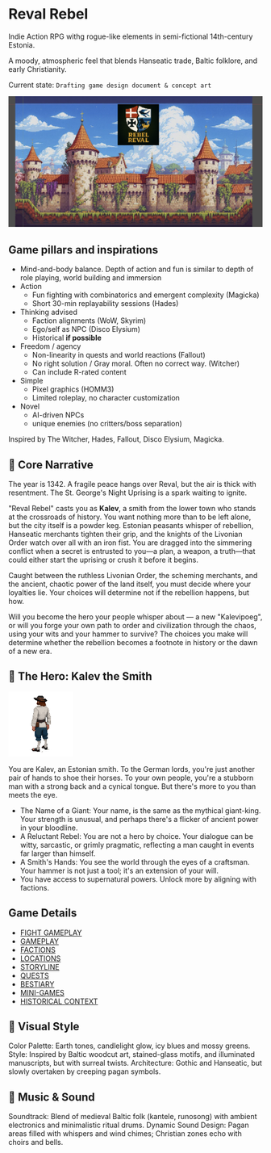 # Reval Rebel

Indie Action RPG withg rogue-like elements in semi-fictional 14th-century Estonia. 

A moody, atmospheric feel that blends Hanseatic trade, Baltic folklore, and early Christianity. 

Current state: `Drafting game design document & concept art`

![](./img/intro-preview.png)

## Game pillars and inspirations
- Mind-and-body balance. Depth of action and fun is similar to depth of role playing, world building and immersion
- Action
    - Fun fighting with combinatorics and emergent complexity (Magicka)
    - Short 30-min replayability sessions (Hades)
- Thinking advised
    - Faction alignments (WoW, Skyrim)
    - Ego/self as NPC (Disco Elysium)
    - Historical __if possible__
- Freedom / agency
    - Non-linearity in quests and world reactions (Fallout)
    - No right solution / Gray moral. Often no correct way. (Witcher)
    - Can include R-rated content
- Simple
    - Pixel graphics (HOMM3)
    - Limited roleplay, no character customization
- Novel
    - AI-driven NPCs
    - unique enemies (no critters/boss separation)


Inspired by The Witcher, Hades, Fallout, Disco Elysium, Magicka.

## 📖 Core Narrative
The year is 1342. A fragile peace hangs over Reval, but the air is thick with resentment. The St. George's Night Uprising is a spark waiting to ignite.

"Reval Rebel" casts you as __Kalev__, a smith from the lower town who stands at the crossroads of history. You want nothing more than to be left alone, but the city itself is a powder keg. Estonian peasants whisper of rebellion, Hanseatic merchants tighten their grip, and the knights of the Livonian Order watch over all with an iron fist. You are dragged into the simmering conflict when a secret is entrusted to you—a plan, a weapon, a truth—that could either start the uprising or crush it before it begins.  

Caught between the ruthless Livonian Order, the scheming merchants, and the ancient, chaotic power of the land itself, you must decide where your loyalties lie. Your choices will determine not if the rebellion happens, but how.

Will you become the hero your people whisper about — a new "Kalevipoeg", or will you forge your own path to order and civilization through the chaos, using your wits and your hammer to survive? The choices you make will determine whether the rebellion becomes a footnote in history or the dawn of a new era.


## 🦸 The Hero: Kalev the Smith
![](./img/user___idle.gif)

You are Kalev, an Estonian smith. To the German lords, you're just another pair of hands to shoe their horses. To your own people, you're a stubborn man with a strong back and a cynical tongue. But there's more to you than meets the eye.

- The Name of a Giant: Your name, is the same as the mythical giant-king. Your strength is unusual, and perhaps there's a flicker of ancient power in your bloodline.
- A Reluctant Rebel: You are not a hero by choice. Your dialogue can be witty, sarcastic, or grimly pragmatic, reflecting a man caught in events far larger than himself.
- A Smith's Hands: You see the world through the eyes of a craftsman. Your hammer is not just a tool; it's an extension of your will.
- You have access to supernatural powers. Unlock more by aligning with factions.

## Game Details

- [FIGHT GAMEPLAY](./GAMEPLAY-FIGHT.md)
- [GAMEPLAY](./GAMEPLAY.md)
- [FACTIONS](./assets/characters/README.md)
- [LOCATIONS](./scenes/)
- [STORYLINE](./STORY.md)
- [QUESTS](./QUESTS.md)
- [BESTIARY](./assets/bestiary/)
- [MINI-GAMES](./MINI_GAMES.md)
- [HISTORICAL CONTEXT](./HISTORY.md)



## 🎨 Visual Style
Color Palette: Earth tones, candlelight glow, icy blues and mossy greens.
Style: Inspired by Baltic woodcut art, stained-glass motifs, and illuminated manuscripts, but with surreal twists.
Architecture: Gothic and Hanseatic, but slowly overtaken by creeping pagan symbols.

## 🎻 Music & Sound
Soundtrack: Blend of medieval Baltic folk (kantele, runosong) with ambient electronics and minimalistic ritual drums.
Dynamic Sound Design: Pagan areas filled with whispers and wind chimes; Christian zones echo with choirs and bells.

